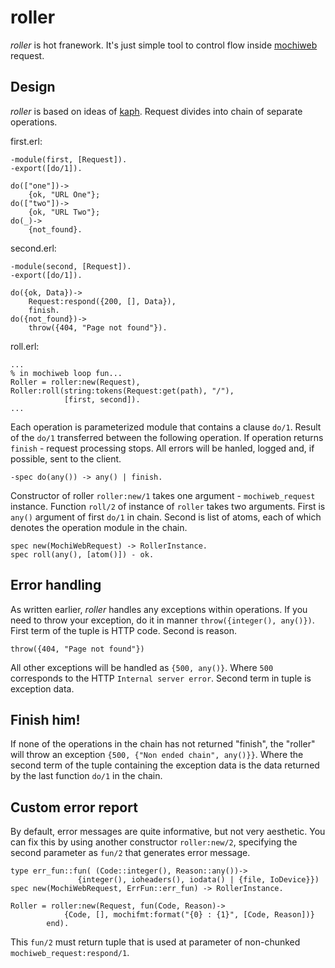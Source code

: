 # roller

*roller* is hot franework. It's just simple tool to control flow inside 
[mochiweb](https://github.com/mochi/mochiweb) request.

## Design

*roller* is based on ideas of [kaph](https://github.com/akaspin/kaph). Request 
divides into chain of separate operations. 

first.erl:
    
    -module(first, [Request]).
    -export([do/1]).
    
    do(["one"])->
        {ok, "URL One"};
    do(["two"])->
        {ok, "URL Two"};
    do(_)->
        {not_found}.
        
second.erl:

    -module(second, [Request]).
    -export([do/1]).
    
    do({ok, Data})->
        Request:respond({200, [], Data}),
        finish.
    do({not_found})->
        throw({404, "Page not found"}).
        
roll.erl:

    ...
    % in mochiweb loop fun...
    Roller = roller:new(Request),
    Roller:roll(string:tokens(Request:get(path), "/"), 
                [first, second]).
    ...

Each operation is parameterized module that contains a clause `do/1`. Result 
of the `do/1` transferred between the following operation. If operation 
returns `finish` - request processing stops. All errors will be hanled, logged 
and, if possible, sent to the client.

    -spec do(any()) -> any() | finish.

Constructor of roller `roller:new/1` takes one argument - `mochiweb_request` 
instance. Function `roll/2` of instance of `roller` takes two arguments. First 
is `any()` argument of first `do/1` in chain. Second is list of atoms, each of 
which denotes the operation module in the chain.

    spec new(MochiWebRequest) -> RollerInstance.
    spec roll(any(), [atom()]) - ok.

## Error handling

As written earlier, *roller* handles any exceptions within operations. If you 
need to throw your exception, do it in manner `throw({integer(), any()})`. 
First term of the tuple is HTTP code. Second is reason.

    throw({404, "Page not found"})

All other exceptions will be handled as `{500, any()}`. Where `500` corresponds 
to the HTTP `Internal server error`. Second term in tuple is exception data.

## Finish him!

If none of the operations in the chain has not returned "finish", the "roller" 
will throw an exception `{500, {"Non ended chain", any()}}`. Where the second 
term of the tuple containing the exception data is the data returned by the 
last function `do/1` in the chain.

## Custom error report

By default, error messages are quite informative, but not very aesthetic. 
You can fix this by using another constructor `roller:new/2`, specifying the 
second parameter as `fun/2` that generates error message.

    type err_fun::fun( (Code::integer(), Reason::any())->
                   {integer(), ioheaders(), iodata() | {file, IoDevice}}) 
    spec new(MochiWebRequest, ErrFun::err_fun) -> RollerInstance.
    
    Roller = roller:new(Request, fun(Code, Reason)-> 
                {Code, [], mochifmt:format("{0} : {1}", [Code, Reason])}
            end).

This `fun/2` must return tuple that is used at parameter of non-chunked 
`mochiweb_request:respond/1`. 


    